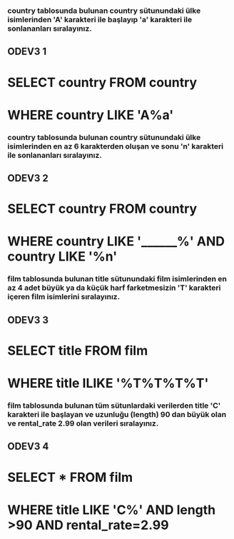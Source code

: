 ### country tablosunda bulunan country sütunundaki ülke isimlerinden 'A' karakteri ile başlayıp 'a' karakteri ile sonlananları sıralayınız.
## ODEV3 1
# SELECT country FROM country
# WHERE country LIKE 'A%a'

### country tablosunda bulunan country sütunundaki ülke isimlerinden en az 6 karakterden oluşan ve sonu 'n' karakteri ile sonlananları sıralayınız.
## ODEV3 2
# SELECT country FROM country
# WHERE country LIKE '______%' AND country LIKE '%n'

### film tablosunda bulunan title sütunundaki film isimlerinden en az 4 adet büyük ya da küçük harf farketmesizin 'T' karakteri içeren film isimlerini sıralayınız.
## ODEV3 3
# SELECT title FROM film
# WHERE title ILIKE '%T%T%T%T'

### film tablosunda bulunan tüm sütunlardaki verilerden title 'C' karakteri ile başlayan ve uzunluğu (length) 90 dan büyük olan ve rental_rate 2.99 olan verileri sıralayınız.
## ODEV3 4
# SELECT * FROM film
# WHERE title LIKE 'C%' AND length >90 AND rental_rate=2.99

